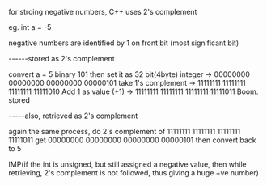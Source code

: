 for stroing negative numbers, C++ uses 2's complement

eg. int a = -5

negative numbers are identified by 1 on front bit (most significant bit)

------stored as 2's complement

convert a = 5 binary 101
then set it as 32 bit(4byte) integer -> 00000000 00000000 00000000 00000101
take 1's complement                  -> 11111111 11111111 11111111 11111010
Add  1 as value (+1)                 -> 11111111 11111111 11111111 11111011
Boom. stored

-----also, retrieved as 2's complement

again the same process, do 2's complement of 11111111 11111111 11111111 11111011
get 00000000 00000000 00000000 00000101
then convert back to 5

IMP(if the int is unsigned, but still assigned a negative value, then while retrieving, 2's complement is not followed, thus giving a huge +ve number)
